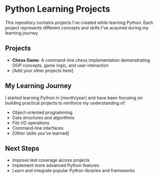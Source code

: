 # Python Learning Projects

This repository contains projects I've created while learning Python. Each project represents different concepts and skills I've acquired during my learning journey.

## Projects

- **Chess Game**: A command-line chess implementation demonstrating OOP concepts, game logic, and user interaction
- [Add your other projects here]

## My Learning Journey

I started learning Python in [month/year] and have been focusing on building practical projects to reinforce my understanding of:
- Object-oriented programming
- Data structures and algorithms
- File I/O operations
- Command-line interfaces
- [Other skills you've learned]

## Next Steps

- Improve test coverage across projects
- Implement more advanced Python features
- Learn and integrate popular Python libraries and frameworks
